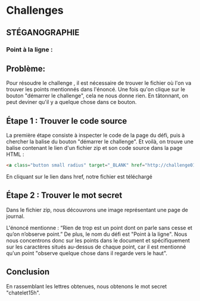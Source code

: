 # Challenges

## STÉGANOGRAPHIE

### Point à la ligne : 

## Problème:

Pour résoudre le challenge , il est nécessaire de trouver le fichier où l'on va trouver les points mentionnés dans l'énoncé. Une fois qu'on clique sur le bouton "démarrer le challenge", cela ne nous donne rien. En tâtonnant, on peut deviner qu'il y a quelque chose dans ce bouton.

## Étape 1 : Trouver le code source

La première étape consiste à inspecter le code de la page du défi, puis à chercher la balise du bouton "démarrer le challenge". Et voilà, on trouve une balise contenant le lien d'un fichier zip et son code source dans la page HTML :

```html
<a class="button small radius" target="_BLANK" href="http://challenge01.root-me.org/steganographie/ch5/ch5.zip">Démarrer le challenge</a>
```
En cliquant sur le lien dans href, notre fichier est téléchargé

## Étape 2 : Trouver le mot secret

Dans le fichier zip, nous découvrons une image représentant une page de journal.

L'énoncé mentionne : “Rien de trop est un point dont on parle sans cesse et qu’on n’observe point.” De plus, le nom du défi est "Point à la ligne". Nous nous concentrons donc sur les points dans le document et spécifiquement sur les caractères situés au-dessus de chaque point, car il est mentionné qu'un point "observe quelque chose dans il regarde vers le haut".


## Conclusion

En rassemblant les lettres obtenues, nous obtenons le mot secret "chatelet15h".